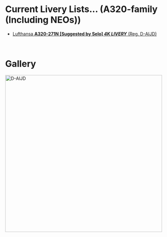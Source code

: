 # Current Livery Lists... (A320-family (Including NEOs))
<ul>
  <li><a href=https://raw.githubusercontent.com/Sadia2000/Custom-video-livery/main/A320-family/A320-271N/DLH-A320N.zip>Lufthansa <b>A320-271N [Suggested by Selo] <i>4K LIVERY</i></b> (Reg. D-AIJD)</a></li>
</ul><br>

# Gallery
<a href=https://raw.githubusercontent.com/Sadia2000/Custom-video-livery/main/A320-family/A320-271N/DLH-A320N.zip><img src=https://github.com/Sadia2000/Custom-video-livery/blob/main/A320-family/Screenshots/fgfs-20210910124351.pngg alt=D-AIJD width=500px></a>
